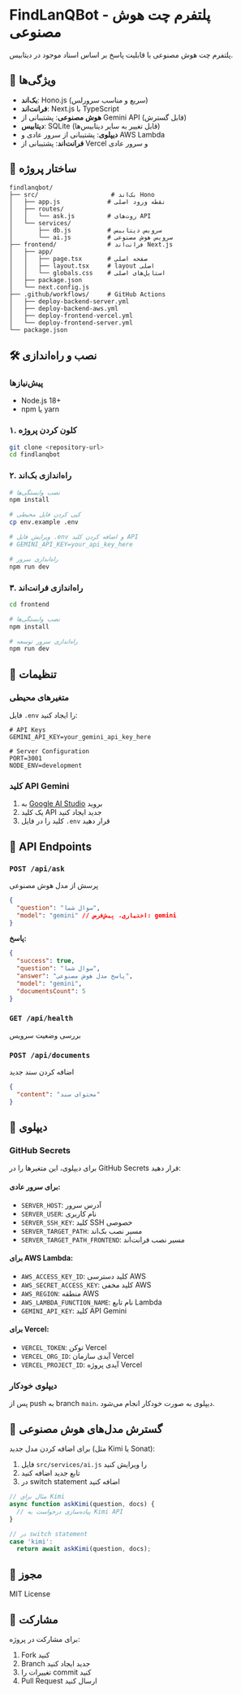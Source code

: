 # FindLanQBot - پلتفرم چت هوش مصنوعی

پلتفرم چت هوش مصنوعی با قابلیت پاسخ بر اساس اسناد موجود در دیتابیس.

## 🚀 ویژگی‌ها

- **بک‌اند**: Hono.js (سریع و مناسب سرورلس)
- **فرانت‌اند**: Next.js با TypeScript
- **هوش مصنوعی**: پشتیبانی از Gemini API (قابل گسترش)
- **دیتابیس**: SQLite (قابل تغییر به سایر دیتابیس‌ها)
- **دیپلوی**: پشتیبانی از سرور عادی و AWS Lambda
- **فرانت‌اند**: پشتیبانی از Vercel و سرور عادی

## 📁 ساختار پروژه

```
findlanqbot/
├── src/                    # بک‌اند Hono
│   ├── app.js             # نقطه ورود اصلی
│   ├── routes/
│   │   └── ask.js         # روت‌های API
│   └── services/
│       ├── db.js          # سرویس دیتابیس
│       └── ai.js          # سرویس هوش مصنوعی
├── frontend/              # فرانت‌اند Next.js
│   ├── app/
│   │   ├── page.tsx       # صفحه اصلی
│   │   ├── layout.tsx     # layout اصلی
│   │   └── globals.css    # استایل‌های اصلی
│   ├── package.json
│   └── next.config.js
├── .github/workflows/     # GitHub Actions
│   ├── deploy-backend-server.yml
│   ├── deploy-backend-aws.yml
│   ├── deploy-frontend-vercel.yml
│   └── deploy-frontend-server.yml
└── package.json
```

## 🛠️ نصب و راه‌اندازی

### پیش‌نیازها

- Node.js 18+
- npm یا yarn

### ۱. کلون کردن پروژه

```bash
git clone <repository-url>
cd findlanqbot
```

### ۲. راه‌اندازی بک‌اند

```bash
# نصب وابستگی‌ها
npm install

# کپی کردن فایل محیطی
cp env.example .env

# ویرایش فایل .env و اضافه کردن کلید API
# GEMINI_API_KEY=your_api_key_here

# راه‌اندازی سرور
npm run dev
```

### ۳. راه‌اندازی فرانت‌اند

```bash
cd frontend

# نصب وابستگی‌ها
npm install

# راه‌اندازی سرور توسعه
npm run dev
```

## 🔧 تنظیمات

### متغیرهای محیطی

فایل `.env` را ایجاد کنید:

```env
# API Keys
GEMINI_API_KEY=your_gemini_api_key_here

# Server Configuration
PORT=3001
NODE_ENV=development
```

### کلید API Gemini

1. به [Google AI Studio](https://makersuite.google.com/app/apikey) بروید
2. یک کلید API جدید ایجاد کنید
3. کلید را در فایل `.env` قرار دهید

## 📡 API Endpoints

### `POST /api/ask`
پرسش از مدل هوش مصنوعی

```json
{
  "question": "سوال شما",
  "model": "gemini" // اختیاری، پیش‌فرض: gemini
}
```

**پاسخ:**
```json
{
  "success": true,
  "question": "سوال شما",
  "answer": "پاسخ مدل هوش مصنوعی",
  "model": "gemini",
  "documentsCount": 5
}
```

### `GET /api/health`
بررسی وضعیت سرویس

### `POST /api/documents`
اضافه کردن سند جدید

```json
{
  "content": "محتوای سند"
}
```

## 🚀 دیپلوی

### GitHub Secrets

برای دیپلوی، این متغیرها را در GitHub Secrets قرار دهید:

#### برای سرور عادی:
- `SERVER_HOST`: آدرس سرور
- `SERVER_USER`: نام کاربری
- `SERVER_SSH_KEY`: کلید SSH خصوصی
- `SERVER_TARGET_PATH`: مسیر نصب بک‌اند
- `SERVER_TARGET_PATH_FRONTEND`: مسیر نصب فرانت‌اند

#### برای AWS Lambda:
- `AWS_ACCESS_KEY_ID`: کلید دسترسی AWS
- `AWS_SECRET_ACCESS_KEY`: کلید مخفی AWS
- `AWS_REGION`: منطقه AWS
- `AWS_LAMBDA_FUNCTION_NAME`: نام تابع Lambda
- `GEMINI_API_KEY`: کلید API Gemini

#### برای Vercel:
- `VERCEL_TOKEN`: توکن Vercel
- `VERCEL_ORG_ID`: آیدی سازمان Vercel
- `VERCEL_PROJECT_ID`: آیدی پروژه Vercel

### دیپلوی خودکار

پس از push به branch `main`، دیپلوی به صورت خودکار انجام می‌شود.

## 🔄 گسترش مدل‌های هوش مصنوعی

برای اضافه کردن مدل جدید (مثل Kimi یا Sonat):

1. فایل `src/services/ai.js` را ویرایش کنید
2. تابع جدید اضافه کنید
3. در switch statement اضافه کنید

```javascript
// مثال برای Kimi
async function askKimi(question, docs) {
  // پیاده‌سازی درخواست به Kimi API
}

// در switch statement
case 'kimi':
  return await askKimi(question, docs);
```

## 📝 مجوز

MIT License

## 🤝 مشارکت

برای مشارکت در پروژه:

1. Fork کنید
2. Branch جدید ایجاد کنید
3. تغییرات را commit کنید
4. Pull Request ارسال کنید 